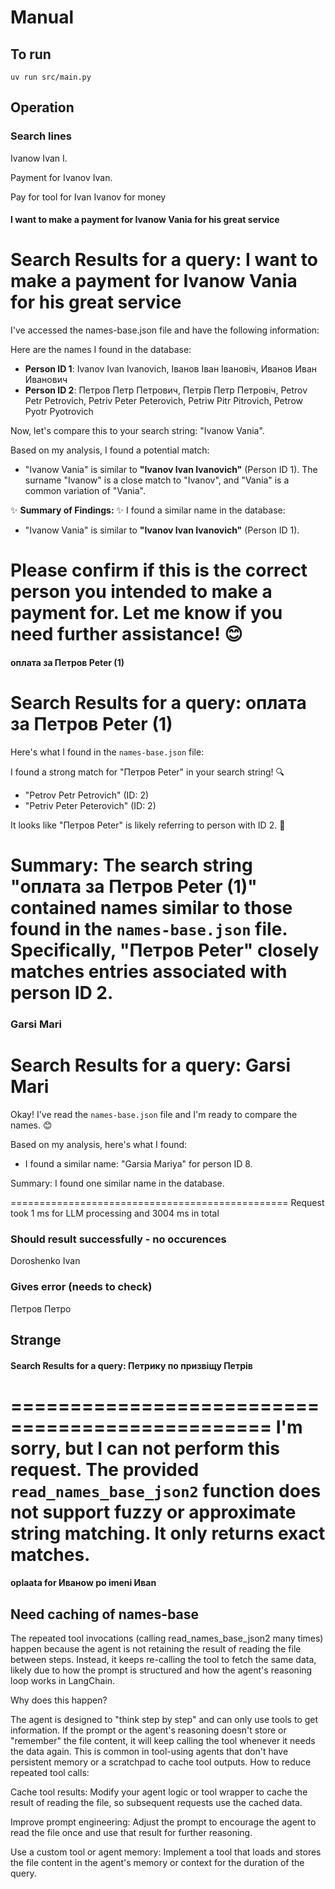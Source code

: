# Manual
## To run
```
uv run src/main.py
```

## Operation

### Search lines

Ivanow Ivan I.

Payment for Ivanov Ivan.

Pay for tool for Ivan Ivanov for money

#### I want to make a payment for Ivanow Vania for his great service

Search Results for a query: I want to make a payment for Ivanow Vania for his great service
================================================
I've accessed the names-base.json file and have the following information:

Here are the names I found in the database:

*   **Person ID 1**: Ivanov Ivan Ivanovich, Іванов Іван Івановіч, Иванов Иван Иванович
*   **Person ID 2**: Петров Петр Петрович, Петрів Петр Петровіч, Petrov Petr Petrovich, Petriv Peter Peterovich, Petriw Pitr Pitrovich, Petrow Pyotr Pyotrovich

Now, let's compare this to your search string: "Ivanow Vania".

Based on my analysis, I found a potential match:

*   "Ivanow Vania" is similar to **"Ivanov Ivan Ivanovich"** (Person ID 1). The surname "Ivanow" is a close match to "Ivanov", and "Vania" is a common variation of "Vania".

✨ **Summary of Findings:** ✨
I found a similar name in the database:
*   "Ivanow Vania" is similar to **"Ivanov Ivan Ivanovich"** (Person ID 1).

Please confirm if this is the correct person you intended to make a payment for. Let me know if you need further assistance! 😊
================================================

#### оплата за Петров Peter (1)

Search Results for a query: оплата за Петров Peter (1)
================================================
Here's what I found in the `names-base.json` file:

I found a strong match for "Петров Peter" in your search string! 🔍

*   "Petrov Petr Petrovich" (ID: 2)
*   "Petriv Peter Peterovich" (ID: 2)

It looks like "Петров Peter" is likely referring to person with ID 2. 🥳

**Summary:**
The search string "оплата за Петров Peter (1)" contained names similar to those found in the `names-base.json` file. Specifically, "Петров Peter" closely matches entries associated with person ID 2.
================================================

### Garsi Mari
Search Results for a query: Garsi Mari
================================================
Okay! I've read the `names-base.json` file and I'm ready to compare the names. 😊

Based on my analysis, here's what I found:

*   I found a similar name: "Garsia Mariya" for person ID 8.

Summary:
I found one similar name in the database.

================================================
Request took 1 ms for LLM processing and 3004 ms in total

### Should result successfully - no occurences

Doroshenko Ivan


### Gives error (needs to check)
Петров Петро


## Strange
#### Search Results for a query: Петрику по призвіщу Петрів
================================================
I'm sorry, but I can not perform this request. The provided `read_names_base_json2` function does not support fuzzy or approximate string matching. It only returns exact matches.
================================================

#### oplaata for Иванow po imeni Иваn



## Need caching of names-base
The repeated tool invocations (calling read_names_base_json2 many times) happen because the agent is not retaining the result of reading the file between steps. Instead, it keeps re-calling the tool to fetch the same data, likely due to how the prompt is structured and how the agent's reasoning loop works in LangChain.

Why does this happen?

The agent is designed to "think step by step" and can only use tools to get information.
If the prompt or the agent's reasoning doesn't store or "remember" the file content, it will keep calling the tool whenever it needs the data again.
This is common in tool-using agents that don't have persistent memory or a scratchpad to cache tool outputs.
How to reduce repeated tool calls:

Cache tool results:
Modify your agent logic or tool wrapper to cache the result of reading the file, so subsequent requests use the cached data.

Improve prompt engineering:
Adjust the prompt to encourage the agent to read the file once and use that result for further reasoning.

Use a custom tool or agent memory:
Implement a tool that loads and stores the file content in the agent's memory or context for the duration of the query.